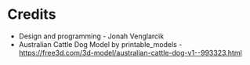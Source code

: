 # Credits
- Design and programming - Jonah Venglarcik
- Australian Cattle Dog Model by printable_models - https://free3d.com/3d-model/australian-cattle-dog-v1--993323.html
